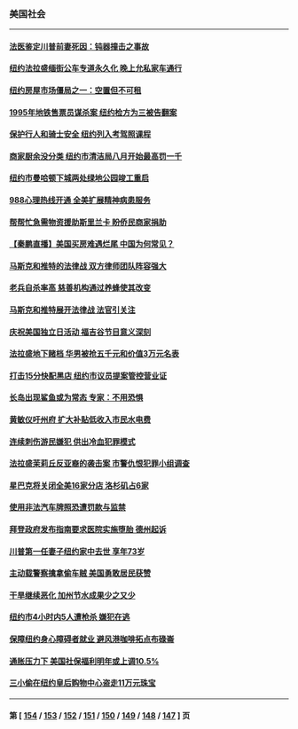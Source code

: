 ### 美国社会
---
#### [法医鉴定川普前妻死因：钝器撞击之事故](../../pages/ncid1078160/n13782289.md) 
#### [纽约法拉盛缅街公车专道永久化 晚上允私家车通行](../../pages/ncid1078160/n13782037.md) 
#### [纽约房屋市场僵局之一：空置但不可租](../../pages/ncid1078160/n13782060.md) 
#### [1995年地铁售票员谋杀案 纽约检方为三被告翻案](../../pages/ncid1078160/n13782062.md) 
#### [保护行人和骑士安全 纽约列入考驾照课程](../../pages/ncid1078160/n13782059.md) 
#### [商家厨余没分类 纽约市清洁局八月开始最高罚一千](../../pages/ncid1078160/n13782072.md) 
#### [纽约市曼哈顿下城两处绿地公园竣工重启](../../pages/ncid1078160/n13782068.md) 
#### [988心理热线开通 全美扩展精神病患服务](../../pages/ncid1078160/n13781358.md) 
#### [帮帮忙急需物资援助斯里兰卡 盼侨民商家捐助](../../pages/ncid1078160/n13781916.md) 
#### [【秦鹏直播】美国买房难遇烂尾 中国为何常见？](../../pages/ncid1078160/n13781552.md) 
#### [马斯克和推特的法律战 双方律师团队阵容强大](../../pages/ncid1078160/n13781799.md) 
#### [老兵自杀率高 慈善机构通过养蜂使其改变](../../pages/ncid1078160/n13781619.md) 
#### [马斯克和推特展开法律战 法官引关注](../../pages/ncid1078160/n13781693.md) 
#### [庆祝美国独立日活动 福吉谷节目意义深刻](../../pages/ncid1078160/n13781771.md) 
#### [法拉盛地下赌档 华男被抢五千元和价值3万元名表](../../pages/ncid1078160/n13781285.md) 
#### [打击15分快配黑店 纽约市议员提案管控营业证](../../pages/ncid1078160/n13781312.md) 
#### [长岛出现鲨鱼或为常态 专家：不用恐惧](../../pages/ncid1078160/n13781257.md) 
#### [黄敏仪吁州府 扩大补贴低收入市民水电费](../../pages/ncid1078160/n13781258.md) 
#### [连续刺伤游民嫌犯 供出冷血犯罪模式](../../pages/ncid1078160/n13781279.md) 
#### [法拉盛茉莉丘反亚裔的袭击案 市警仇恨犯罪小组调查](../../pages/ncid1078160/n13781281.md) 
#### [星巴克将关闭全美16家分店 洛杉矶占6家](../../pages/ncid1078160/n13781254.md) 
#### [使用非法汽车牌照恐遭罚款与监禁](../../pages/ncid1078160/n13781178.md) 
#### [拜登政府发布指南要求医院实施堕胎 德州起诉](../../pages/ncid1078160/n13781062.md) 
#### [川普第一任妻子纽约家中去世 享年73岁](../../pages/ncid1078160/n13781069.md) 
#### [主动载警察擒拿偷车贼 美国勇敢居民获赞](../../pages/ncid1078160/n13780623.md) 
#### [干旱继续恶化 加州节水成果少之又少](../../pages/ncid1078160/n13780486.md) 
#### [纽约市4小时内5人遭枪杀 嫌犯在逃](../../pages/ncid1078160/n13780500.md) 
#### [保障纽约身心障碍者就业 避风港咖啡拓点布碌崙](../../pages/ncid1078160/n13780511.md) 
#### [通胀压力下 美国社保福利明年或上调10.5%](../../pages/ncid1078160/n13780399.md) 
#### [三小偷在纽约皇后购物中心盗走11万元珠宝](../../pages/ncid1078160/n13780502.md) 

---
#### 第 [ [154](./154.md) / [153](./153.md) / [152](./152.md) / [151](./151.md) / [150](./150.md) / [149](./149.md) / [148](./148.md) / [147](./147.md) ] 页
